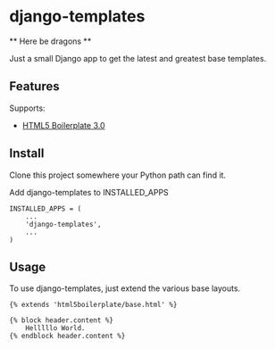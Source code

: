 # django-templates

** Here be dragons **

Just a small Django app to get the latest and greatest base templates.

Features 
--------

Supports:

* [HTML5 Boilerplate 3.0](http://html5boilerplate.com)

Install
-------

Clone this project somewhere your Python path can find it.

Add django-templates to INSTALLED_APPS

    INSTALLED_APPS = (
        ...
        'django-templates',
        ...
    )


Usage
-----

To use django-templates, just extend the various base layouts. 

    {% extends 'html5boilerplate/base.html' %}

    {% block header.content %}
        Helllllo World.
    {% endblock header.content %}
